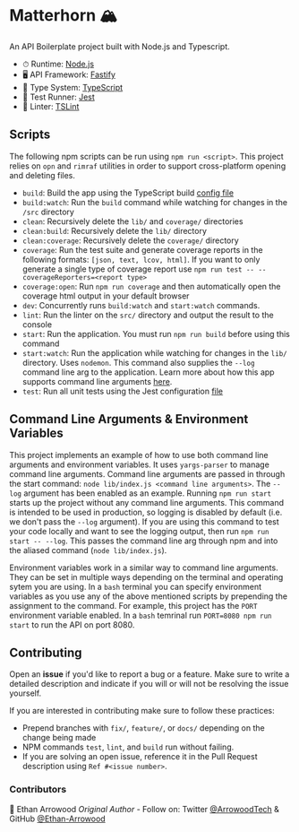 # Matterhorn 🏔

An API Boilerplate project built with Node.js and Typescript.

- ⏱ Runtime: [Node.js](https://nodejs.org/en/)
- 🖥 API Framework: [Fastify](https://www.fastify.io/)
- 🔏 Type System: [TypeScript](https://www.typescriptlang.org/)
- 🧪 Test Runner: [Jest](https://jestjs.io/)
- 👕 Linter: [TSLint](https://palantir.github.io/tslint/)

## Scripts

The following npm scripts can be run using `npm run <script>`. This project relies on `opn` and `rimraf` utilities in order to support cross-platform opening and deleting files.

- `build`: Build the app using the TypeScript build [config file](tsconfig.json)
- `build:watch`: Run the `build` command while watching for changes in the `/src` directory
- `clean`: Recursively delete the `lib/` and `coverage/` directories
- `clean:build`: Recursively delete the `lib/` directory
- `clean:coverage`: Recursively delete the `coverage/` directory
- `coverage`: Run the test suite and generate coverage reports in the following formats: `[json, text, lcov, html]`. If you want to only generate a single type of coverage report use `npm run test -- --coverageReporters=<report type>`
- `coverage:open`: Run `npm run coverage` and then automatically open the coverage html output in your default browser
- `dev`: Concurrently runs `build:watch` and `start:watch` commands.
- `lint`: Run the linter on the `src/` directory and output the result to the console
- `start`: Run the application. You must run `npm run build` before using this command
- `start:watch`: Run the application while watching for changes in the `lib/` directory. Uses `nodemon`. This command also supplies the `--log` command line arg to the application. Learn more about how this app supports command line arguments [here](#command-line-arguments).
- `test`: Run all unit tests using the Jest configuration [file](jest.config.js)

## Command Line Arguments & Environment Variables

This project implements an example of how to use both command line arguments and environment variables. It uses `yargs-parser` to manage command line arguments. Command line arguments are passed in through the start command: `node lib/index.js <command line arguments>`. The `--log` argument has been enabled as an example. Running `npm run start` starts up the project without any command line arguments. This command is intended to be used in production, so logging is disabled by default (i.e. we don't pass the `--log` argument). If you are using this command to test your code locally and want to see the logging output, then run `npm run start -- --log`. This passes the command line arg through npm and into the aliased command (`node lib/index.js`). 

Environment variables work in a similar way to command line arguments. They can be set in multiple ways depending on the terminal and operating sytem you are using. In a `bash` terminal you can specify environment variables as you use any of the above mentioned scripts by prepending the assignment to the command. For example, this project has the `PORT` environment variable enabled. In a `bash` temrinal run `PORT=8080 npm run start` to run the API on port 8080.

## Contributing

Open an **issue** if you'd like to report a bug or a feature. Make sure to write a detailed description and indicate if you will or will not be resolving the issue yourself.

If you are interested in contributing make sure to follow these practices:
- Prepend branches with `fix/`, `feature/`, or `docs/` depending on the change being made
- NPM commands `test`, `lint`, and `build` run without failing. 
- If you are solving an open issue, reference it in the Pull Request description using `Ref #<issue number>`.

### Contributors
🦉 Ethan Arrowood _Original Author_ - Follow on: Twitter [@ArrowoodTech](https://twitter.com/arrowoodtech) & GitHub [@Ethan-Arrowood](https://github.com/Ethan-Arrowood/)
